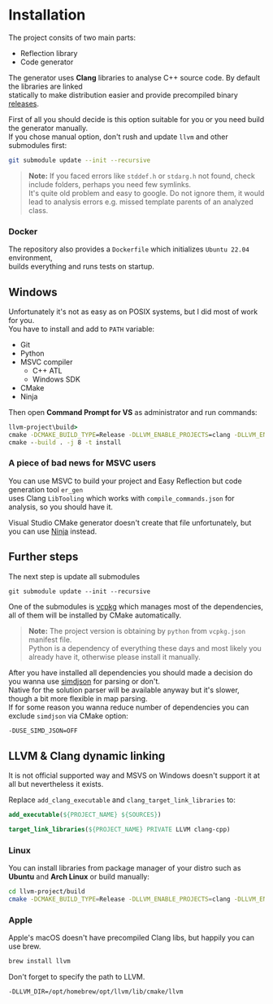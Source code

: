 # Installation

The project consits of two main parts:

- Reflection library
- Code generator

The generator uses **Clang** libraries to analyse C++ source code. By default the libraries are linked  
statically to make distribution easier and provide precompiled binary [releases](https://github.com/chocolacula/easy_reflection_cpp/releases).  

First of all you should decide is this option suitable for you or you need build the generator manually.  
If you chose manual option, don't rush and update `llvm` and other submodules first:

```bash
git submodule update --init --recursive
```


> **Note:** If you faced errors like `stddef.h` or `stdarg.h` not found, check include folders, perhaps you need few symlinks.  
It's quite old problem and easy to google. Do not ignore them, it would lead to analysis errors e.g. missed template parents of an analyzed class.



### Docker

The repository also provides a `Dockerfile` which initializes `Ubuntu 22.04` environment,  
builds everything and runs tests on startup.

## Windows

Unfortunately it's not as easy as on POSIX systems, but I did most of work for you.  
You have to install and add to `PATH` variable:

- Git
- Python
- MSVC compiler
  - C++ ATL
  - Windows SDK
- CMake
- Ninja

Then open **Command Prompt for VS** as administrator and run commands:  

```cmd
llvm-project\build>
cmake -DCMAKE_BUILD_TYPE=Release -DLLVM_ENABLE_PROJECTS=clang -DLLVM_ENABLE_RTTI=ON -DLLVM_TARGETS_TO_BUILD=X86 -DLLVM_USE_CRT_RELEASE=MT -Thost=x64 ..\llvm
cmake --build . -j 8 -t install
```

### A piece of bad news for MSVC users

You can use MSVC to build your project and Easy Reflection but code generation tool `er_gen`  
uses Clang `LibTooling` which works with `compile_commands.json` for analysis, so you should have it.  

Visual Studio CMake generator doesn't create that file unfortunately, but you can use [Ninja](https://ninja-build.org/) instead.

## Further steps

The next step is update all submodules

```shell
git submodule update --init --recursive
```

One of the submodules is [vcpkg](https://github.com/microsoft/vcpkg) which manages most of the dependencies, all of them will be installed by CMake automatically.

> **Note:** The project version is obtaining by `python` from `vcpkg.json` manifest file.  
Python is a dependency of everything these days and most likely you already have it, otherwise please install it manually.

After you have installed all dependencies you should made a decision do you wanna use [simdjson](https://github.com/simdjson/simdjson) for parsing or don't.  
Native for the solution parser will be available anyway but it's slower, though a bit more flexible in map parsing.  
If for some reason you wanna reduce number of dependencies you can exclude `simdjson` via CMake option:

```bash
-DUSE_SIMD_JSON=OFF
```

## LLVM & Clang dynamic linking

It is not official supported way and MSVS on Windows doesn't support it at all but nevertheless it exists. 

Replace `add_clang_executable` and `clang_target_link_libraries` to:

```cmake
add_executable(${PROJECT_NAME} ${SOURCES})

target_link_libraries(${PROJECT_NAME} PRIVATE LLVM clang-cpp)
```

### Linux

You can install libraries from package manager of your distro such as **Ubuntu** and **Arch Linux** or build manually:

```bash
cd llvm-project/build
cmake -DCMAKE_BUILD_TYPE=Release -DLLVM_ENABLE_PROJECTS=clang -DLLVM_ENABLE_RTTI=ON -DLLVM_LINK_LLVM_DYLIB=ON -DCLANG_LINK_CLANG_DYLIB=ON ../llvm
```

### Apple

Apple's macOS doesn't have precompiled Clang libs, but happily you can use brew.

```bash
brew install llvm
```

Don't forget to specify the path to LLVM.

```bash
-DLLVM_DIR=/opt/homebrew/opt/llvm/lib/cmake/llvm
```
